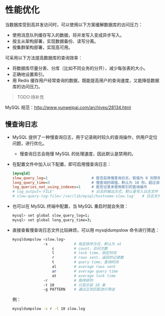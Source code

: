 # 性能优化

当数据库受到高并发访问时，可以使用以下方案缓解数据库的访问压力：
- 使用消息队列缓存写入的数据，将并发写入变成异步写入。
- 按主从架构部署，实现数据备份、读写分离。
- 按集群架构部署，实现高可用。

可采用以下方法提高数据库的查询效率：
- 将数据库尽量分表、分库（比如不同业务的分开），减少每张表的大小。
- 正确地设置索引。
- 用 Redis 缓存用户经常查询的数据，既能提高用户的查询速度，又能降低数据库的访问压力。


> TODO:待补充

MySQL 规范：http://www.yunweipai.com/archives/28134.html



## 慢查询日志

- MySQL 提供了一种慢查询日志，用于记录耗时较久的查询操作，供用户定位问题，进行优化。
  - 慢查询日志会拖慢 MySQL 的处理速度，因此默认是禁用的。
- 在配置文件中加入以下配置，即可启用慢查询日志：
  ```ini
  [mysqld]
  slow_query_log=1                    # 是否启用慢查询日志，取值为 0 则禁用
  long_query_time=3                   # 慢查询的阈值，默认为 10 秒。超过该时长的查询操作才会被记录
  log_queries_not_using_indexes=1     # 是否记录未使用索引的查询操作
  # log_output='FILE'                 # 日志的输出方式，默认是写入日志文件
  # slow-query-log-file='/var/lib/mysql/hostname-slow.log'   # 日志文件的保存路径（MySQL 5.6 版本开始支持该参数）
  ```

- 也可以在 MySQL 终端中配置，当 MySQL 重启时就会失效：
  ```sh
  mysql> set global slow_query_log=1;
  mysql> set global long_query_time=3;
  ```

- 直接查看慢查询日志文件比较麻烦，可以用 mysqldumpslow 命令进行筛选：
  ```sh
  mysqldumpslow <slow.log>
                -s            # 指定排序方式，默认为 at
                    c         # count，访问次数
                    l         # lock time，锁定时间
                    r         # rows sent，返回的记录数
                    t         # query time，查询时间
                    al        # average rows sent
                    ar        # average query time
                    at        # average lock time
                -r            # 倒序排列
                -t 10         # 只显示前 10 条
                -g PATTERN    # 通过正则匹配进行筛选
  ```
  例：
  ```sh
  mysqldumpslow -s r -t 10 slow.log
  ```


